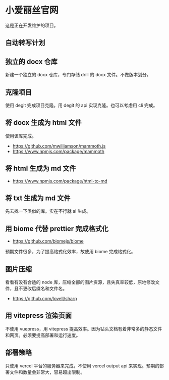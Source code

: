 # 小爱丽丝官网

这是正在开发维护的项目。

## 自动转写计划

## 独立的 docx 仓库

新建一个独立的 docx 仓库，专门存储 drill 的 docx 文件。不做版本划分。

## 克隆项目

使用 degit 完成项目克隆。用 degit 的 api 实现克隆。也可以考虑用 cli 完成。

## 将 docx 生成为 html 文件

使用该库完成。

- https://github.com/mwilliamson/mammoth.js
- https://www.npmjs.com/package/mammoth

## 将 html 生成为 md 文件

- https://www.npmjs.com/package/html-to-md

## 将 txt 生成为 md 文件

先去找一下类似的库。实在不行就 ai 生成。

## 用 biome 代替 prettier 完成格式化

- https://github.com/biomejs/biome

预期文件很多，为了提高格式化效率，故使用 biome 完成格式化。

## 图片压缩

看看有没有合适的 node 库，压缩全部的图片资源，且失真率较低，原地修改文件，且不更改后缀名和文件名。

- https://github.com/lovell/sharp

## 用 vitepress 渲染页面

不使用 vuepress，用 vitepress 提高效率。因为钻头文档有着非常多的静态文件和网页。必须要提高部署和运行速度。

## 部署策略

只使用 vercel 平台的服务器来完成，不使用 vercel output api 来实现。预期的部署文件和数量会非常大，容易超出限制。

